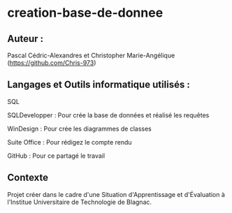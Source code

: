 # creation-base-de-donnee

## Auteur :

Pascal Cédric-Alexandres et Christopher Marie-Angélique (https://github.com/Chris-973)

## Langages et Outils informatique utilisés :

SQL  

SQLDevelopper : Pour crée la base de données et réalisé les requêtes  

WinDesign : Pour crée les diagrammes de classes  

Suite Office : Pour rédigez le compte rendu  

GitHub : Pour ce partagé le travail  

## Contexte

Projet créer dans le cadre d'une Situation d'Apprentissage et d'Évaluation à l'Institue Universitaire de Technologie de Blagnac.

